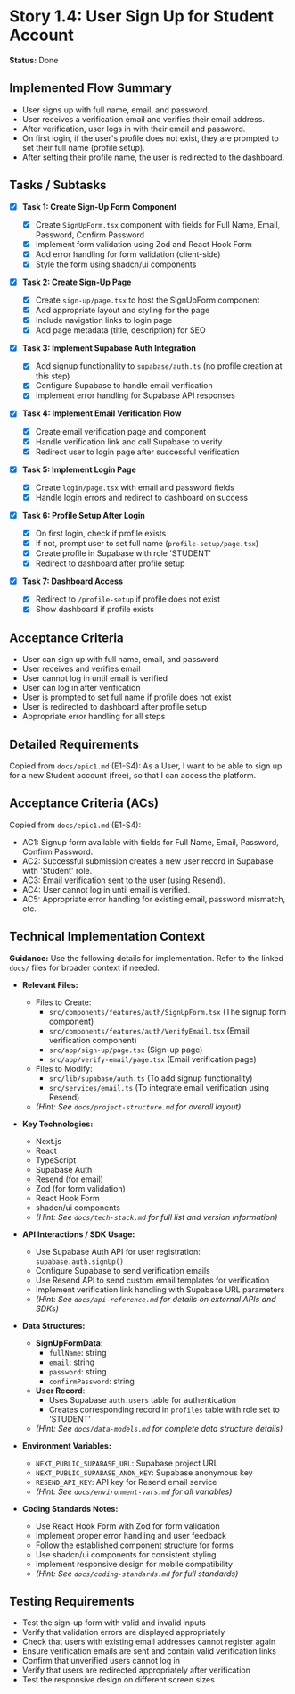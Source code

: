 # Story 1.4: User Sign Up for Student Account

**Status:** Done

## Implemented Flow Summary

- User signs up with full name, email, and password.
- User receives a verification email and verifies their email address.
- After verification, user logs in with their email and password.
- On first login, if the user's profile does not exist, they are prompted to set their full name (profile setup).
- After setting their profile name, the user is redirected to the dashboard.

## Tasks / Subtasks

- [x] **Task 1: Create Sign-Up Form Component**

  - [x] Create `SignUpForm.tsx` component with fields for Full Name, Email, Password, Confirm Password
  - [x] Implement form validation using Zod and React Hook Form
  - [x] Add error handling for form validation (client-side)
  - [x] Style the form using shadcn/ui components

- [x] **Task 2: Create Sign-Up Page**

  - [x] Create `sign-up/page.tsx` to host the SignUpForm component
  - [x] Add appropriate layout and styling for the page
  - [x] Include navigation links to login page
  - [x] Add page metadata (title, description) for SEO

- [x] **Task 3: Implement Supabase Auth Integration**

  - [x] Add signup functionality to `supabase/auth.ts` (no profile creation at this step)
  - [x] Configure Supabase to handle email verification
  - [x] Implement error handling for Supabase API responses

- [x] **Task 4: Implement Email Verification Flow**

  - [x] Create email verification page and component
  - [x] Handle verification link and call Supabase to verify
  - [x] Redirect user to login page after successful verification

- [x] **Task 5: Implement Login Page**

  - [x] Create `login/page.tsx` with email and password fields
  - [x] Handle login errors and redirect to dashboard on success

- [x] **Task 6: Profile Setup After Login**

  - [x] On first login, check if profile exists
  - [x] If not, prompt user to set full name (`profile-setup/page.tsx`)
  - [x] Create profile in Supabase with role 'STUDENT'
  - [x] Redirect to dashboard after profile setup

- [x] **Task 7: Dashboard Access**
  - [x] Redirect to `/profile-setup` if profile does not exist
  - [x] Show dashboard if profile exists

## Acceptance Criteria

- User can sign up with full name, email, and password
- User receives and verifies email
- User cannot log in until email is verified
- User can log in after verification
- User is prompted to set full name if profile does not exist
- User is redirected to dashboard after profile setup
- Appropriate error handling for all steps

## Detailed Requirements

Copied from `docs/epic1.md` (E1-S4):
As a User, I want to be able to sign up for a new Student account (free), so that I can access the platform.

## Acceptance Criteria (ACs)

Copied from `docs/epic1.md` (E1-S4):

- AC1: Signup form available with fields for Full Name, Email, Password, Confirm Password.
- AC2: Successful submission creates a new user record in Supabase with 'Student' role.
- AC3: Email verification sent to the user (using Resend).
- AC4: User cannot log in until email is verified.
- AC5: Appropriate error handling for existing email, password mismatch, etc.

## Technical Implementation Context

**Guidance:** Use the following details for implementation. Refer to the linked `docs/` files for broader context if needed.

- **Relevant Files:**

  - Files to Create:
    - `src/components/features/auth/SignUpForm.tsx` (The signup form component)
    - `src/components/features/auth/VerifyEmail.tsx` (Email verification component)
    - `src/app/sign-up/page.tsx` (Sign-up page)
    - `src/app/verify-email/page.tsx` (Email verification page)
  - Files to Modify:
    - `src/lib/supabase/auth.ts` (To add signup functionality)
    - `src/services/email.ts` (To integrate email verification using Resend)
  - _(Hint: See `docs/project-structure.md` for overall layout)_

- **Key Technologies:**

  - Next.js
  - React
  - TypeScript
  - Supabase Auth
  - Resend (for email)
  - Zod (for form validation)
  - React Hook Form
  - shadcn/ui components
  - _(Hint: See `docs/tech-stack.md` for full list and version information)_

- **API Interactions / SDK Usage:**

  - Use Supabase Auth API for user registration: `supabase.auth.signUp()`
  - Configure Supabase to send verification emails
  - Use Resend API to send custom email templates for verification
  - Implement verification link handling with Supabase URL parameters
  - _(Hint: See `docs/api-reference.md` for details on external APIs and SDKs)_

- **Data Structures:**

  - **SignUpFormData**:
    - `fullName`: string
    - `email`: string
    - `password`: string
    - `confirmPassword`: string
  - **User Record**:
    - Uses Supabase `auth.users` table for authentication
    - Creates corresponding record in `profiles` table with role set to 'STUDENT'
  - _(Hint: See `docs/data-models.md` for complete data structure details)_

- **Environment Variables:**

  - `NEXT_PUBLIC_SUPABASE_URL`: Supabase project URL
  - `NEXT_PUBLIC_SUPABASE_ANON_KEY`: Supabase anonymous key
  - `RESEND_API_KEY`: API key for Resend email service
  - _(Hint: See `docs/environment-vars.md` for all variables)_

- **Coding Standards Notes:**
  - Use React Hook Form with Zod for form validation
  - Implement proper error handling and user feedback
  - Follow the established component structure for forms
  - Use shadcn/ui components for consistent styling
  - Implement responsive design for mobile compatibility
  - _(Hint: See `docs/coding-standards.md` for full standards)_

## Testing Requirements

- Test the sign-up form with valid and invalid inputs
- Verify that validation errors are displayed appropriately
- Check that users with existing email addresses cannot register again
- Ensure verification emails are sent and contain valid verification links
- Confirm that unverified users cannot log in
- Verify that users are redirected appropriately after verification
- Test the responsive design on different screen sizes
